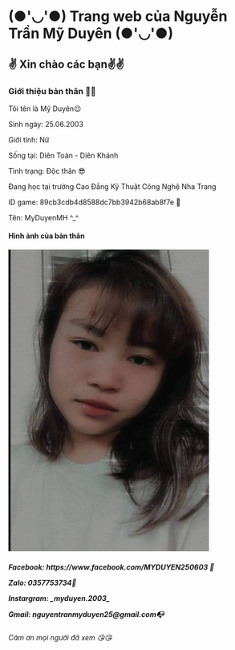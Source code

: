 
  <html>
  <head>
	  <h1> (●'◡'●) Trang web của Nguyễn Trần Mỹ Duyên (●'◡'●)</h1>
	  <meta charset="utf-8">
</head>
<body>
	<h2>✌️ Xin chào các bạn✌️✌️ </h2>
	<h3>Giới thiệu bản thân 🙋‍♀️</h3>
        <p>Tôi tên là Mỹ Duyên😉 </p>
	<p>Sinh ngày: 25.06.2003</p>
	<p>Giới tính: Nữ</p>
	<p>Sống tại: Diên Toàn - Diên Khánh</p>
	<P>Tình trạng: Độc thân 😎</p>
	<p>Đang học tại trường Cao Đẳng Kỹ Thuật Công Nghệ Nha Trang</p>
	<p> ID game: 89cb3cdb4d8588dc7bb3942b68ab8f7e 🥇 </p>
	<p> Tên: MyDuyenMH ^_^ </p>
	<h4> Hình ảnh của bản thân</h4>
       <img src="271652843_652429902446767_453189311942881898_n.jpg" width="400" height="600" />
	<h5 ☎️ Liên hệ 📞 </h5>
		<p> Facebook: https://www.facebook.com/MYDUYEN250603 📲 </p>
		<p> Zalo: 0357753734📱</p>
		<p> Instargram: _myduyen.2003_ </p>
		<p> Gmail: nguyentranmyduyen25@gmail.com📭 </p>
		<h6> Cảm ơn mọi người đã xem 😘😘</h6>

  
  
  
 
   
